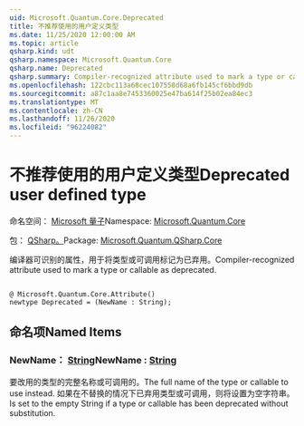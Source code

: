 ```yaml
---
uid: Microsoft.Quantum.Core.Deprecated
title: 不推荐使用的用户定义类型
ms.date: 11/25/2020 12:00:00 AM
ms.topic: article
qsharp.kind: udt
qsharp.namespace: Microsoft.Quantum.Core
qsharp.name: Deprecated
qsharp.summary: Compiler-recognized attribute used to mark a type or callable as deprecated.
ms.openlocfilehash: 122cbc113a68cec107558d68a6fb145cf6bbd9db
ms.sourcegitcommit: a87c1aa8e7453360025e47ba614f25b02ea84ec3
ms.translationtype: MT
ms.contentlocale: zh-CN
ms.lasthandoff: 11/26/2020
ms.locfileid: "96224082"
---
```

# <a name="deprecated-user-defined-type"></a><span data-ttu-id="c4c23-102">不推荐使用的用户定义类型</span><span class="sxs-lookup"><span data-stu-id="c4c23-102">Deprecated user defined type</span></span>

<span data-ttu-id="c4c23-103">命名空间： [Microsoft 量子](xref:Microsoft.Quantum.Core)</span><span class="sxs-lookup"><span data-stu-id="c4c23-103">Namespace: [Microsoft.Quantum.Core](xref:Microsoft.Quantum.Core)</span></span>

<span data-ttu-id="c4c23-104">包： [QSharp。](https://nuget.org/packages/Microsoft.Quantum.QSharp.Core)</span><span class="sxs-lookup"><span data-stu-id="c4c23-104">Package: [Microsoft.Quantum.QSharp.Core](https://nuget.org/packages/Microsoft.Quantum.QSharp.Core)</span></span>


<span data-ttu-id="c4c23-105">编译器可识别的属性，用于将类型或可调用标记为已弃用。</span><span class="sxs-lookup"><span data-stu-id="c4c23-105">Compiler-recognized attribute used to mark a type or callable as deprecated.</span></span>

```qsharp

@ Microsoft.Quantum.Core.Attribute()
newtype Deprecated = (NewName : String);
```



## <a name="named-items"></a><span data-ttu-id="c4c23-106">命名项</span><span class="sxs-lookup"><span data-stu-id="c4c23-106">Named Items</span></span>

### <a name="newname--string"></a><span data-ttu-id="c4c23-107">NewName： [String](xref:microsoft.quantum.lang-ref.string)</span><span class="sxs-lookup"><span data-stu-id="c4c23-107">NewName : [String](xref:microsoft.quantum.lang-ref.string)</span></span>

<span data-ttu-id="c4c23-108">要改用的类型的完整名称或可调用的。</span><span class="sxs-lookup"><span data-stu-id="c4c23-108">The full name of the type or callable to use instead.</span></span>
<span data-ttu-id="c4c23-109">如果在不替换的情况下已弃用类型或可调用，则将设置为空字符串。</span><span class="sxs-lookup"><span data-stu-id="c4c23-109">Is set to the empty String if a type or callable has been deprecated without substitution.</span></span>